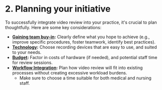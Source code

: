 # 2. Planning your initiative

To successfully integrate video review into your practice, it's crucial to plan thoughtfully. Here are some key considerations:

* [**Gaining team buy-in**](2.2-gaining-team-buy-in/)**:** Clearly define what you hope to achieve (e.g., improve specific procedures, foster teamwork, identify best practices).
* [**Technology**](../3.-safe-simple-and-small#starting-your-video-review-project-safe-simple-small)**:** Choose recording devices that are easy to use, and suited to your needs.
* [**Budget**](2.1-pioneer-team.md#creating-your-neoflix-team)**:** Factor in costs of hardware (if needed), and potential staff time for review sessions.
* [**Workflow Integration**](../3.-safe-simple-and-small#simple-recording)**:** Plan how video review will fit into existing processes without creating excessive workload burdens.
  * Make sure to choose a time suitable for both medical and nursing staff.
